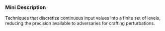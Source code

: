 ### Mini Description

Techniques that discretize continuous input values into a finite set of levels, reducing the precision available to adversaries for crafting perturbations.
